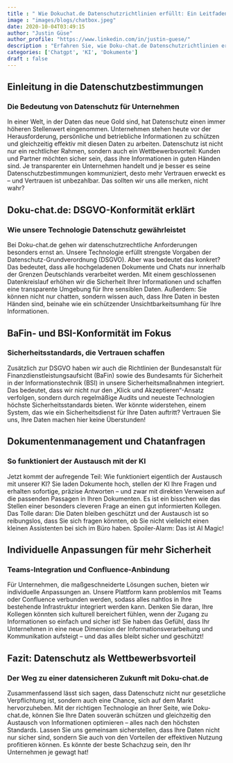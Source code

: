 ```yaml
---
title : " Wie Dokuchat.de Datenschutzrichtlinien erfüllt: Ein Leitfaden für Unternehmen"
image : "images/blogs/chatbox.jpeg"
date: 2020-10-04T03:49:15
author: "Justin Güse"
author_profile: "https://www.linkedin.com/in/justin-guese/"
description : "Erfahren Sie, wie Doku-chat.de Datenschutzrichtlinien erfüllt. Entdecken Sie DSGVO-konforme Lösungen und individuelle Anpassungen für Ihr Unternehmen!"
categories: ['Chatgpt', 'KI', 'Dokumente']
draft : false
---
```


## Einleitung in die Datenschutzbestimmungen  

### Die Bedeutung von Datenschutz für Unternehmen  

In einer Welt, in der Daten das neue Gold sind, hat Datenschutz einen immer höheren Stellenwert eingenommen. Unternehmen stehen heute vor der Herausforderung, persönliche und betriebliche Informationen zu schützen und gleichzeitig effektiv mit diesen Daten zu arbeiten. Datenschutz ist nicht nur ein rechtlicher Rahmen, sondern auch ein Wettbewerbsvorteil: Kunden und Partner möchten sicher sein, dass ihre Informationen in guten Händen sind. Je transparenter ein Unternehmen handelt und je besser es seine Datenschutzbestimmungen kommuniziert, desto mehr Vertrauen erweckt es – und Vertrauen ist unbezahlbar. Das sollten wir uns alle merken, nicht wahr?

## Doku-chat.de: DSGVO-Konformität erklärt  

### Wie unsere Technologie Datenschutz gewährleistet  

Bei Doku-chat.de gehen wir datenschutzrechtliche Anforderungen besonders ernst an. Unsere Technologie erfüllt strengste Vorgaben der Datenschutz-Grundverordnung (DSGVO). Aber was bedeutet das konkret? Das bedeutet, dass alle hochgeladenen Dokumente und Chats nur innerhalb der Grenzen Deutschlands verarbeitet werden. Mit einem geschlossenen Datenkreislauf erhöhen wir die Sicherheit Ihrer Informationen und schaffen eine transparente Umgebung für Ihre sensiblen Daten. Außerdem: Sie können nicht nur chatten, sondern wissen auch, dass Ihre Daten in besten Händen sind, beinahe wie ein schützender Unsichtbarkeitsumhang für Ihre Informationen.

## BaFin- und BSI-Konformität im Fokus  

### Sicherheitsstandards, die Vertrauen schaffen  

Zusätzlich zur DSGVO haben wir auch die Richtlinien der Bundesanstalt für Finanzdienstleistungsaufsicht (BaFin) sowie des Bundesamts für Sicherheit in der Informationstechnik (BSI) in unsere Sicherheitsmaßnahmen integriert. Das bedeutet, dass wir nicht nur den „Klick und Akzeptieren“-Ansatz verfolgen, sondern durch regelmäßige Audits und neueste Technologien höchste Sicherheitsstandards bieten. Wer könnte widerstehen, einem System, das wie ein Sicherheitsdienst für Ihre Daten auftritt? Vertrauen Sie uns, Ihre Daten machen hier keine Überstunden!

## Dokumentenmanagement und Chatanfragen  

### So funktioniert der Austausch mit der KI  

Jetzt kommt der aufregende Teil: Wie funktioniert eigentlich der Austausch mit unserer KI? Sie laden Dokumente hoch, stellen der KI Ihre Fragen und erhalten sofortige, präzise Antworten – und zwar mit direkten Verweisen auf die passenden Passagen in Ihren Dokumenten. Es ist ein bisschen wie das Stellen einer besonders cleveren Frage an einen gut informierten Kollegen. Das Tolle daran: Die Daten bleiben geschützt und der Austausch ist so reibungslos, dass Sie sich fragen könnten, ob Sie nicht vielleicht einen kleinen Assistenten bei sich im Büro haben. Spoiler-Alarm: Das ist AI Magic!

## Individuelle Anpassungen für mehr Sicherheit  

### Teams-Integration und Confluence-Anbindung  

Für Unternehmen, die maßgeschneiderte Lösungen suchen, bieten wir individuelle Anpassungen an. Unsere Plattform kann problemlos mit Teams oder Confluence verbunden werden, sodass alles nahtlos in Ihre bestehende Infrastruktur integriert werden kann. Denken Sie daran, Ihre Kollegen könnten sich kulturell bereichert fühlen, wenn der Zugang zu Informationen so einfach und sicher ist! Sie haben das Gefühl, dass Ihr Unternehmen in eine neue Dimension der Informationsverarbeitung und Kommunikation aufsteigt – und das alles bleibt sicher und geschützt!

## Fazit: Datenschutz als Wettbewerbsvorteil  

### Der Weg zu einer datensicheren Zukunft mit Doku-chat.de  

Zusammenfassend lässt sich sagen, dass Datenschutz nicht nur gesetzliche Verpflichtung ist, sondern auch eine Chance, sich auf dem Markt hervorzuheben. Mit der richtigen Technologie an Ihrer Seite, wie Doku-chat.de, können Sie Ihre Daten souverän schützen und gleichzeitig den Austausch von Informationen optimieren – alles nach den höchsten Standards. Lassen Sie uns gemeinsam sicherstellen, dass Ihre Daten nicht nur sicher sind, sondern Sie auch von den Vorteilen der effektiven Nutzung profitieren können. Es könnte der beste Schachzug sein, den Ihr Unternehmen je gewagt hat!
